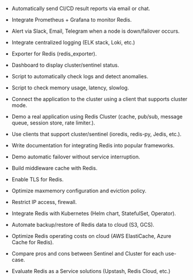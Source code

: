 - Automatically send CI/CD result reports via email or chat.
- Integrate Prometheus + Grafana to monitor Redis.
- Alert via Slack, Email, Telegram when a node is down/failover occurs.
- Integrate centralized logging (ELK stack, Loki, etc.)
- Exporter for Redis (redis_exporter).
- Dashboard to display cluster/sentinel status.
- Script to automatically check logs and detect anomalies.
- Script to check memory usage, latency, slowlog.

- Connect the application to the cluster using a client that supports cluster mode.
- Demo a real application using Redis Cluster (cache, pub/sub, message queue, session store, rate limiter.).
- Use clients that support cluster/sentinel (ioredis, redis-py, Jedis, etc.).
- Write documentation for integrating Redis into popular frameworks.
- Demo automatic failover without service interruption.
- Build middleware cache with Redis.

- Enable TLS for Redis.
- Optimize maxmemory configuration and eviction policy.
- Restrict IP access, firewall.
- Integrate Redis with Kubernetes (Helm chart, StatefulSet, Operator).
- Automate backup/restore of Redis data to cloud (S3, GCS).
- Optimize Redis operating costs on cloud (AWS ElastiCache, Azure Cache for Redis).
- Compare pros and cons between Sentinel and Cluster for each use-case.
- Evaluate Redis as a Service solutions (Upstash, Redis Cloud, etc.)
